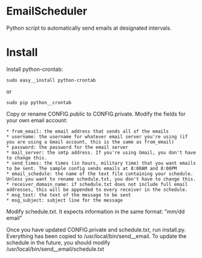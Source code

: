 EmailScheduler
==============

Python script to automatically send emails at designated intervals.


Install
=============
Install python-crontab:
```
sudo easy__install python-crontab
```
or
```
sudo pip python__crontab
```

Copy or rename CONFIG.public to CONFIG.private. Modify the fields for your own email account:

	* from_email: the email address that sends all of the emails
	* username: the username for whatever email server you're using (if you are using a Gmail account, this is the same as from_email)
	* password: the password for the email server
	* mail_server: the smtp address. If you're using Gmail, you don't have to change this.
	* send_times: the times (in hours, military time) that you want emails to be sent. The sample config sends emails at 8:00AM and 8:00PM
	* email_schedule: the name of the text file containing your schedule. Unless you want to rename schedule.txt, you don't have to change this.
	* receiver_domain_name: if schedule.txt does not include full email addresses, this will be appended to every receiver in the schedule.
	* msg_text: the text of the message to be sent
	* msg_subject: subject line for the message

Modify schedule.txt. It expects information in the same format: "mm/dd	email"

Once you have updated CONFIG.private and schedule.txt, run install.py. Everything has been copied to /usr/local/bin/send__email. To update the schedule in the future, you should modify /usr/local/bin/send__email/schedule.txt